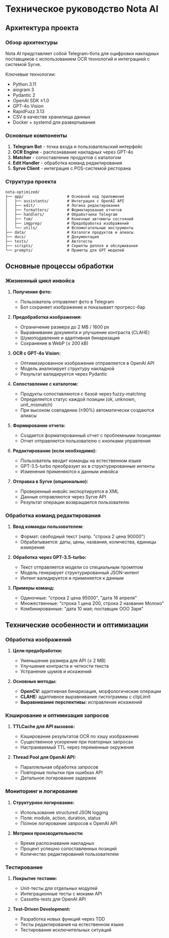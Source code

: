 # Техническое руководство Nota AI

## Архитектура проекта

### Обзор архитектуры

Nota AI представляет собой Telegram-бота для оцифровки накладных поставщиков с использованием OCR технологий и интеграцией с системой Syrve.

Ключевые технологии:
- Python 3.11
- aiogram 3
- Pydantic 2
- OpenAI SDK ≥1.0
- GPT-4o Vision
- RapidFuzz 3.13
- CSV в качестве хранилища данных
- Docker + systemd для развертывания

### Основные компоненты

1. **Telegram Bot** - точка входа и пользовательский интерфейс
2. **OCR Engine** - распознавание накладных через GPT-4o
3. **Matcher** - сопоставление продуктов с каталогом
4. **Edit Handler** - обработка команд редактирования
5. **Syrve Client** - интеграция с POS-системой ресторана

### Структура проекта

```
nota-optimized/
├── app/                   # Основной код приложения
│   ├── assistants/        # Интеграция с OpenAI API
│   ├── edit/              # Логика редактирования
│   ├── formatters/        # Форматирование отчетов
│   ├── handlers/          # Обработчики Telegram
│   ├── fsm/               # Конечные автоматы состояний
│   ├── imgprep/           # Предобработка изображений
│   └── utils/             # Вспомогательные инструменты
├── data/                  # Каталоги продуктов и алиасы
├── docs/                  # Документация
├── tests/                 # Автотесты
├── scripts/               # Скрипты деплоя и обслуживания
└── prompts/               # Промпты для GPT моделей
```

## Основные процессы обработки

### Жизненный цикл инвойса

1. **Получение фото:**
   - Пользователь отправляет фото в Telegram
   - Бот сохраняет изображение и показывает прогресс-бар

2. **Предобработка изображения:**
   - Ограничение размера до 2 MB / 1600 px
   - Выравнивание документа и улучшение контраста (CLAHE)
   - Шумоподавление и адаптивная бинаризация
   - Сохранение в WebP (≤ 200 kB)

3. **OCR с GPT-4o Vision:**
   - Оптимизированное изображение отправляется в OpenAI API
   - Модель анализирует структуру накладной
   - Результат валидируется через Pydantic

4. **Сопоставление с каталогом:**
   - Продукты сопоставляются с базой через fuzzy-matching
   - Определяется статус каждой позиции (ok, unknown, unit_mismatch)
   - При высоком совпадении (≥90%) автоматически создаются алиасы

5. **Формирование отчета:**
   - Создается форматированный отчет с проблемными позициями
   - Отчет отправляется пользователю с кнопками управления

6. **Редактирование (если необходимо):**
   - Пользователь вводит команды на естественном языке
   - GPT-3.5-turbo преобразует их в структурированные интенты
   - Изменения применяются к данным инвойса

7. **Отправка в Syrve (опционально):**
   - Проверенный инвойс экспортируется в XML
   - Данные отправляются через Syrve API
   - Результат операции возвращается пользователю

### Обработка команд редактирования

1. **Ввод команды пользователем:**
   - Формат: свободный текст (напр. "строка 2 цена 90000")
   - Обрабатывается: даты, цены, названия, количества, единицы измерения

2. **Обработка через GPT-3.5-turbo:**
   - Текст отправляется модели со специальным промптом
   - Модель генерирует структурированный JSON-интент
   - Интент валидируется и применяется к данным

3. **Примеры команд:**
   - Одиночные: "строка 2 цена 95000", "дата 16 апреля"
   - Множественные: "строка 1 цена 200, строка 2 название Молоко"
   - Комбинированные: "дата 10 мая; поставщик ООО Заря"

## Технические особенности и оптимизации

### Обработка изображений

1. **Цели предобработки:**
   - Уменьшение размера для API (≤ 2 MB)
   - Улучшение контраста и четкости текста
   - Устранение шумов и искажений

2. **Основные методы:**
   - **OpenCV:** адаптивная бинаризация, морфологические операции
   - **CLAHE:** адаптивное выравнивание гистограммы с clipLimit
   - **Выравнивание перспективы:** исправление искажений

### Кэширование и оптимизация запросов

1. **TTLCache для API вызовов:**
   - Кэширование результатов OCR по хэшу изображения
   - Существенное ускорение при повторных запросах
   - Настраиваемый TTL через переменные окружения

2. **Thread Pool для OpenAI API:**
   - Параллельная обработка запросов
   - Повторные попытки при ошибках API
   - Детальное логирование задержек

### Мониторинг и логирование

1. **Структурное логирование:**
   - Использование structured JSON logging
   - Поля: module, action, duration, status
   - Полное логирование запросов к OpenAI API

2. **Метрики производительности:**
   - Время распознавания накладных
   - Процент успешно сопоставленных позиций
   - Количество редактирований пользователем

### Тестирование

1. **Покрытие тестами:**
   - Unit-тесты для отдельных модулей
   - Интеграционные тесты с моками API
   - Cassette-tests для OpenAI API

2. **Test-Driven Development:**
   - Разработка новых функций через TDD
   - Тесты редактирования на естественном языке
   - Тестирование исключительных ситуаций 